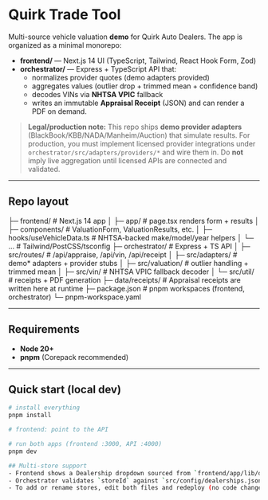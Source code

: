 # Quirk Trade Tool

Multi-source vehicle valuation **demo** for Quirk Auto Dealers. The app is organized as a minimal monorepo:

- **frontend/** — Next.js 14 UI (TypeScript, Tailwind, React Hook Form, Zod)
- **orchestrator/** — Express + TypeScript API that:
  - normalizes provider quotes (demo adapters provided)
  - aggregates values (outlier drop + trimmed mean + confidence band)
  - decodes VINs via **NHTSA VPIC** fallback
  - writes an immutable **Appraisal Receipt** (JSON) and can render a PDF on demand.

> **Legal/production note:** This repo ships **demo provider adapters** (BlackBook/KBB/NADA/Manheim/Auction) that simulate results. For production, you must implement licensed provider integrations under `orchestrator/src/adapters/providers/*` and wire them in. Do **not** imply live aggregation until licensed APIs are connected and validated.

---

## Repo layout

├─ frontend/ # Next.js 14 app
│ ├─ app/ # page.tsx renders form + results
│ ├─ components/ # ValuationForm, ValuationResults, etc.
│ ├─ hooks/useVehicleData.ts # NHTSA-backed make/model/year helpers
│ └─ … # Tailwind/PostCSS/tsconfig
├─ orchestrator/ # Express + TS API
│ ├─ src/routes/ # /api/appraise, /api/vin, /api/receipt
│ ├─ src/adapters/ # demo* adapters + provider stubs
│ ├─ src/valuation/ # outlier handling + trimmed mean
│ ├─ src/vin/ # NHTSA VPIC fallback decoder
│ └─ src/util/ # receipts + PDF generation
├─ data/receipts/ # Appraisal receipts are written here at runtime
├─ package.json # pnpm workspaces (frontend, orchestrator)
└─ pnpm-workspace.yaml


---

## Requirements

- **Node 20+**
- **pnpm** (Corepack recommended)

---

## Quick start (local dev)

```bash
# install everything
pnpm install

# frontend: point to the API

# run both apps (frontend :3000, API :4000)
pnpm dev

## Multi-store support
- Frontend shows a Dealership dropdown sourced from `frontend/app/lib/dealerships.ts`.
- Orchestrator validates `storeId` against `src/config/dealerships.json` and stamps it on the receipt (JSON + PDF).
- To add or rename stores, edit both files and redeploy (no code changes required).
